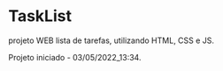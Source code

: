 # TaskList
 projeto WEB lista de tarefas, utilizando HTML, CSS e JS.

Projeto iniciado - 03/05/2022_13:34.